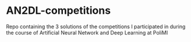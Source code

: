 # AN2DL-competitions
Repo containing the 3 solutions of the competitions I participated in during the course of Artificial Neural Network and Deep Learning at PoliMI
